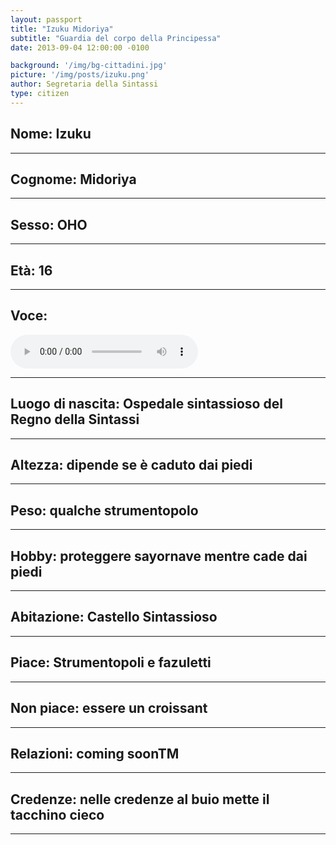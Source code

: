 ```yaml
---
layout: passport
title: "Izuku Midoriya"
subtitle: "Guardia del corpo della Principessa"
date: 2013-09-04 12:00:00 -0100

background: '/img/bg-cittadini.jpg'
picture: '/img/posts/izuku.png'
author: Segretaria della Sintassi
type: citizen
---
```



## **Nome:** Izuku

----

## **Cognome:** Midoriya

----

## **Sesso:** OHO

----

## **Età:** 16

----

## **Voce:** 
  
<audio controls>
  <source src="/audio/izuku_ohofazuletto.mp3" type="audio/mpeg">
Your browser does not support the audio element.
</audio> 

----

## **Luogo di nascita:** Ospedale sintassioso del Regno della Sintassi

----

## **Altezza:** dipende se è caduto dai piedi

----

## **Peso:** qualche strumentopolo

----

## **Hobby:** proteggere sayornave mentre cade dai piedi

----

## **Abitazione:** Castello Sintassioso

----

## **Piace:** Strumentopoli e fazuletti

----

## **Non piace:** essere un croissant

----

## **Relazioni:** coming soonTM

----

## **Credenze:** nelle credenze al buio mette il tacchino cieco

----


